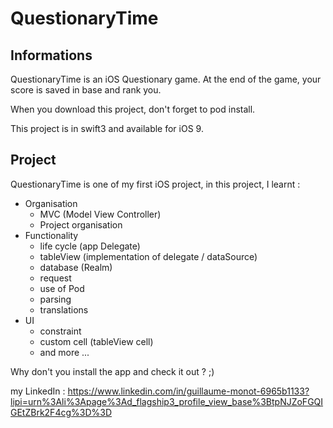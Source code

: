 # QuestionaryTime #

## Informations ##

QuestionaryTime is an iOS Questionary game. At the end of the game, your score is saved in base and rank you.

When you download this project, don't forget to pod install.

This project is in swift3 and available for iOS 9.

## Project ##
QuestionaryTime is one of my first iOS project, in this project, I learnt :
  - Organisation
      - MVC (Model View Controller)
      - Project organisation
  - Functionality
      - life cycle (app Delegate)
      - tableView (implementation of delegate / dataSource)
      - database (Realm)
      - request
      - use of Pod
      - parsing
      - translations
  - UI
      - constraint
      - custom cell (tableView cell)
      - and more ... 
     
Why don't you install the app and check it out ? ;)

my LinkedIn : https://www.linkedin.com/in/guillaume-monot-6965b1133?lipi=urn%3Ali%3Apage%3Ad_flagship3_profile_view_base%3BtpNJZoFGQIGEtZBrk2F4cg%3D%3D

